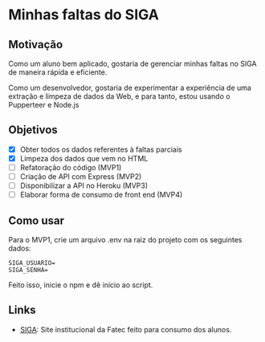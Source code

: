 # Minhas faltas do SIGA
## Motivação
Como um aluno bem aplicado, gostaria de gerenciar minhas faltas no SIGA de maneira rápida e eficiente. 

Como um desenvolvedor, gostaria de experimentar a experiência de uma extração e limpeza de dados da Web, e para tanto, estou usando o Pupperteer e Node.js

## Objetivos
- [x] Obter todos os dados referentes à faltas parciais
- [x] Limpeza dos dados que vem no HTML
- [ ] Refatoração do código (MVP1)
- [ ] Criação de API com Express (MVP2) 
- [ ] Disponibilizar a API no Heroku (MVP3)
- [ ] Elaborar forma de consumo de front end (MVP4)

## Como usar
Para o MVP1, crie um arquivo .env na raiz do projeto com os seguintes dados:

```
SIGA_USUARIO=
SIGA_SENHA=
```

Feito isso, inicie o npm e dê início ao script.

## Links
- [SIGA](https://siga.cps.sp.gov.br/aluno/login.aspx): Site institucional da Fatec feito para consumo dos alunos.